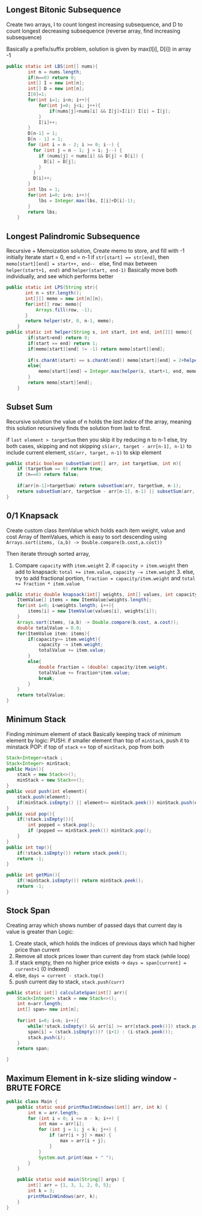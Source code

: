 ## Longest Bitonic Subsequence

Create two arrays, I to count longest increasing subsequence, and D to count longest decreasing subsequence (reverse array, find increasing subsequence)

Basically a prefix/suffix problem, solution is given by max(I[i], D[i]) in array -1

```java
public static int LBS(int[] nums){
        int n = nums.length;
        if(n==0) return 0;
        int[] I = new int[n];
        int[] D = new int[n];
        I[0]=1;
        for(int i=1; i<n; i++){
            for(int j=0; j<i; j++){
                if(nums[j]<nums[i] && I[j]>I[i]) I[i] = I[j];
            }
            I[i]++;
        }
        D[n-1] = 1;
        D[n - 1] = 1;
        for (int i = n - 2; i >= 0; i--) {
          for (int j = n - 1; j > i; j--) {
            if (nums[j] < nums[i] && D[j] > D[i]) {
              D[i] = D[j];
            }
          }
          D[i]++;
        }
        int lbs = 1;
        for(int i=0; i<n; i++){
            lbs = Integer.max(lbs, I[i]+D[i]-1);
        }
        return lbs;
    }
```


## Longest Palindromic Subsequence
Recursive + Memoization solution, 
Create memo to store, and fill with -1 initially
Iterate start = 0, end = n-1
if `str[start] == str[end]`, then `memo[start][end] = start++, end-- `
else, find max between `helper(start+1, end)` and `helper(start, end-1)`
	Basically move both individually, and see which performs better

```java
public static int LPS(String str){
       int n = str.length();
       int[][] memo = new int[n][n];
       for(int[] row: memo){
           Arrays.fill(row, -1);
       }
       return helper(str, 0, n-1, memo);
    }
public static int helper(String s, int start, int end, int[][] memo){
        if(start>end) return 0;
        if(start == end) return 1;
        if(memo[start][end] != -1) return memo[start][end];
        
        if(s.charAt(start) == s.charAt(end)) memo[start][end] = 2+helper(s, start+1, end-1, memo);
        else{
            memo[start][end] = Integer.max(helper(s, start+1, end, memo), helper(s, start, end -1, memo));
        }
        return memo[start][end];
    }
```

## Subset Sum
Recursive solution
the value of n holds the *last index* of the array, meaning this solution recursively finds the solution from last to first.

if `last element > targetSum` then you skip it by reducing n to n-1
else, try both cases, skipping and not skipping
`sS(arr, target - arr[n-1], n-1)` to include current element, 
`sS(arr, target, n-1)` to skip element

```java
public static boolean subsetSum(int[] arr, int targetSum, int n){
    if (targetSum == 0) return true;
    if (n==0) return false;
    
    if(arr[n-1]>targetSum) return subsetSum(arr, targetSum, n-1);
    return subsetSum(arr, targetSum - arr[n-1], n-1) || subsetSum(arr, targetSum, n-1);
}
```

## 0/1 Knapsack
Create custom class ItemValue which holds each item weight, value and cost
Array of ItemValues, which is easy to sort descending using `Arrays.sort(items, (a,b) -> Double.compare(b.cost,a.cost))`

Then iterate through sorted array, 
1. Compare `capacity` with `item.weight`
	2. if `capacity > item.weight` then add to knapsack: `total += item.value`, `capacity -= item.weight`
	3. else, try to add fractional portion, `fraction = capacity/item.weight` and `total += fraction * item.value` 

```java
public static double knapsack(int[] weights, int[] values, int capacity){
    ItemValue[] items = new ItemValue[weights.length];
    for(int i=0; i<weights.length; i++){
        items[i] = new ItemValue(values[i], weights[i]);
    }
    Arrays.sort(items, (a,b) -> Double.compare(b.cost, a.cost));
    double totalValue = 0.0;
    for(ItemValue item: items){
        if(capacity>= item.weight){
            capacity -= item.weight;
            totalValue += item.value;
        }
        else{
            double fraction = (double) capacity/item.weight;
            totalValue += fraction*item.value;
            break;
        }
    }
    return totalValue;
}

```
## Minimum Stack
Finding minimum element of stack
Basically keeping track of minimum element by logic:
PUSH: if smaller element than top of `minStack`, push it to minstack
POP: if top of `stack` == top of `minStack`, pop from both

```java
Stack<Integer>stack ;
Stack<Integer> minStack;
public Main(){
    stack = new Stack<>();
    minStack = new Stack<>();
}
public void push(int element){
    stack.push(element);
    if(minStack.isEmpty() || element<= minStack.peek()) minStack.push(element);
}
public void pop(){
    if(!stack.isEmpty()){
        int popped = stack.pop();
        if (popped == minStack.peek()) minStack.pop();
    }
}
public int top(){
    if(!stack.isEmpty()) return stack.peek();
    return -1;
}

public int getMin(){
    if(!minStack.isEmpty()) return minStack.peek();
    return -1;
}
```
## Stock Span
Creating array which shows number of passed days that current day is value is greater than
Logic:
1. Create stack, which holds the indices of previous days which had higher price than current
2. Remove all stock prices lower than current day from stack (while loop)
3. if stack empty, then no higher price exists -> `days = span[current] = current+1` (0 indexed)
4. else, `days = current - stack.top()`
5. push current day to stack, `stack.push(curr)`

```java
public static int[] calculateSpan(int[] arr){
    Stack<Integer> stack = new Stack<>();
    int n=arr.length;
    int[] span= new int[n];
    
    for(int i=0; i<n; i++){
        while(!stack.isEmpty() && arr[i] >= arr[stack.peek()]) stack.pop();
        span[i] = (stack.isEmpty())? (i+1) : (i-stack.peek());
        stack.push(i);
    }
    return span;

}
```

## Maximum Element in k-size sliding window - BRUTE FORCE
```java
public class Main {
    public static void printMaxInWindows(int[] arr, int k) {
        int n = arr.length;
        for (int i = 0; i <= n - k; i++) {
            int max = arr[i];
            for (int j = 1; j < k; j++) {
                if (arr[i + j] > max) {
                    max = arr[i + j];
                }
            }
            System.out.print(max + " ");
        }
    }

    public static void main(String[] args) {
        int[] arr = {1, 3, 1, 2, 0, 5};
        int k = 3;
        printMaxInWindows(arr, k);
    }
}
```
